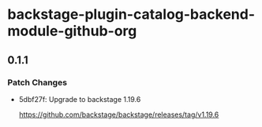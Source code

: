 # backstage-plugin-catalog-backend-module-github-org

## 0.1.1

### Patch Changes

- 5dbf27f: Upgrade to backstage 1.19.6

  <https://github.com/backstage/backstage/releases/tag/v1.19.6>
